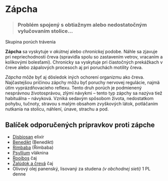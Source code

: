 Zápcha
======

> ### Problém spojený s obtiažnym alebo nedostatočným vylučovaním stolice…

Skupina porúch trávenia

**Zápcha** sa vyskytuje v *akútnej* alebo *chronickej* podobe. Náhle sa zjavuje
pri nepriechodnosti čreva (spravidla spolu so zastavením vetrov, vracaním a
kolikovými bolesťami). Chronicky sa vyskytuje pri čiastočných prekážkach v čreve
alebo zápalových procesoch aj pri poruchách motility čreva.

*Zápcha* môže byť aj dôsledok iných ochorení organizmu ako čreva. Najčastejšou
príčinou zápchy môžu byť poruchy nervovej regulácie, najmä útlm vyprázdňovacieho
reflexu. Tento druh porúch je podmienený nesprávnou životosprávou, zlými návykmi
– tento typ zápchy sa nazýva tiež habituálna – návyková. Vzniká sedavým spôsobom
života, nedostatkom pohybu, tučnoty, stravou s malým obsahom zvyškových látok,
potláčaním nutkania na stolicu, náhlení, únave, strachu a pod.

Balíček odporučených prípravkov proti zápche
--------------------------------------------

* [Disbiosan](../elixiry/disbiosan) elixír
* [Benedikt](../tinktury/benedikt) (Benedikt)
* [Rimbaba](../tinktury/rimbaba) (Řimbaba)
* [Psyllium](../caje/psyllium) vláknina
* [Rooibos](../caje/rooibos) čaj
* [Žalúdok a črevá](../caje/zaludok-creva) čaj
* Olivový olej panenský, lisovaný za studena *(v obchodnej sieti)* 1 PL denne
